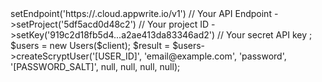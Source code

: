 <?php

use Appwrite\Client;
use Appwrite\Services\Users;

$client = new Client();

$client
    ->setEndpoint('https://<REGION>.cloud.appwrite.io/v1') // Your API Endpoint
    ->setProject('5df5acd0d48c2') // Your project ID
    ->setKey('919c2d18fb5d4...a2ae413da83346ad2') // Your secret API key
;

$users = new Users($client);

$result = $users->createScryptUser('[USER_ID]', 'email@example.com', 'password', '[PASSWORD_SALT]', null, null, null, null);